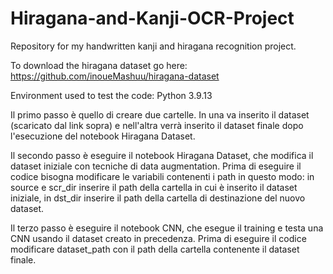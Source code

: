 # Hiragana-and-Kanji-OCR-Project

Repository for my handwritten kanji and hiragana recognition project.

To download the hiragana dataset go here: https://github.com/inoueMashuu/hiragana-dataset

Environment used to test the code: Python 3.9.13


Il primo passo è quello di creare due cartelle. In una va inserito il dataset (scaricato dal link sopra) e nell'altra verrà inserito il dataset finale dopo l'esecuzione del notebook Hiragana Dataset.

Il secondo passo è eseguire il notebook Hiragana Dataset, che modifica il dataset iniziale con tecniche di data augmentation. Prima di eseguire il codice bisogna modificare le variabili contenenti i path in questo modo: in source e scr_dir inserire il path della cartella in cui è inserito il dataset iniziale, in dst_dir inserire il path della cartella di destinazione del nuovo dataset.

Il terzo passo è eseguire il notebook CNN, che esegue il training e testa una CNN usando il dataset creato in precedenza. Prima di eseguire il codice modificare dataset_path con il path della cartella contenente il dataset finale.
